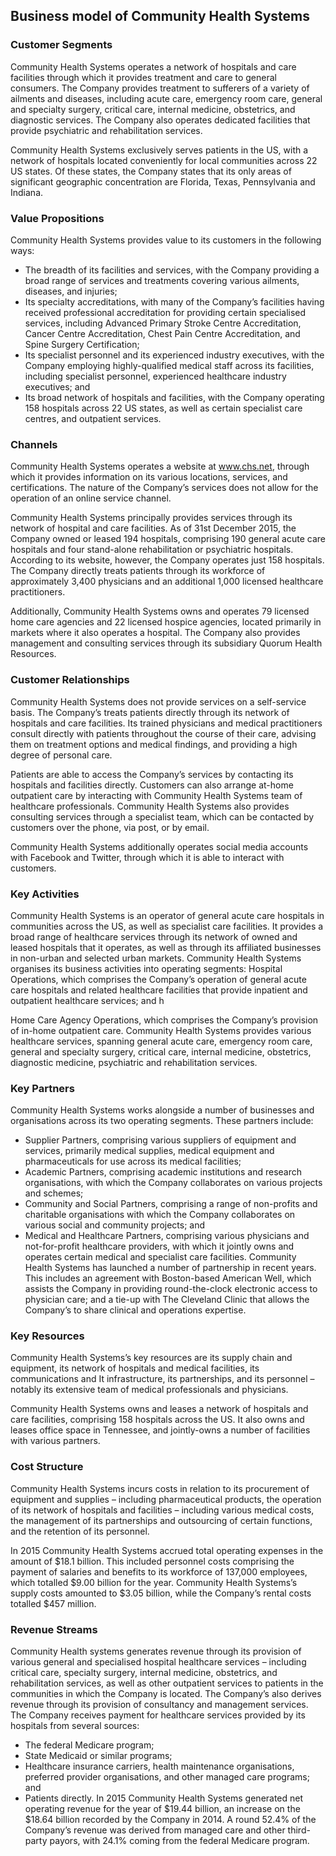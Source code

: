 Business model of Community Health Systems
------------------------------------------

 ### Customer Segments

 Community Health Systems operates a network of hospitals and care facilities through which it provides treatment and care to general consumers. The Company provides treatment to sufferers of a variety of ailments and diseases, including acute care, emergency room care, general and specialty surgery, critical care, internal medicine, obstetrics, and diagnostic services. The Company also operates dedicated facilities that provide psychiatric and rehabilitation services.

 Community Health Systems exclusively serves patients in the US, with a network of hospitals located conveniently for local communities across 22 US states. Of these states, the Company states that its only areas of significant geographic concentration are Florida, Texas, Pennsylvania and Indiana.

 ### Value Propositions

 Community Health Systems provides value to its customers in the following ways:

  * The breadth of its facilities and services, with the Company providing a broad range of services and treatments covering various ailments, diseases, and injuries;
 * Its specialty accreditations, with many of the Company’s facilities having received professional accreditation for providing certain specialised services, including Advanced Primary Stroke Centre Accreditation, Cancer Centre Accreditation, Chest Pain Centre Accreditation, and Spine Surgery Certification;
 * Its specialist personnel and its experienced industry executives, with the Company employing highly-qualified medical staff across its facilities, including specialist personnel, experienced healthcare industry executives; and
 * Its broad network of hospitals and facilities, with the Company operating 158 hospitals across 22 US states, as well as certain specialist care centres, and outpatient services.
  ### Channels

 Community Health Systems operates a website at www.chs.net, through which it provides information on its various locations, services, and certifications. The nature of the Company’s services does not allow for the operation of an online service channel.

 Community Health Systems principally provides services through its network of hospital and care facilities. As of 31st December 2015, the Company owned or leased 194 hospitals, comprising 190 general acute care hospitals and four stand-alone rehabilitation or psychiatric hospitals. According to its website, however, the Company operates just 158 hospitals. The Company directly treats patients through its workforce of approximately 3,400 physicians and an additional 1,000 licensed healthcare practitioners.

 Additionally, Community Health Systems owns and operates 79 licensed home care agencies and 22 licensed hospice agencies, located primarily in markets where it also operates a hospital. The Company also provides management and consulting services through its subsidiary Quorum Health Resources.

 ### Customer Relationships

 Community Health Systems does not provide services on a self-service basis. The Company’s treats patients directly through its network of hospitals and care facilities. Its trained physicians and medical practitioners consult directly with patients throughout the course of their care, advising them on treatment options and medical findings, and providing a high degree of personal care.

 Patients are able to access the Company’s services by contacting its hospitals and facilities directly. Customers can also arrange at-home outpatient care by interacting with Community Health Systems team of healthcare professionals. Community Health Systems also provides consulting services through a specialist team, which can be contacted by customers over the phone, via post, or by email.

 Community Health Systems additionally operates social media accounts with Facebook and Twitter, through which it is able to interact with customers.

 ### Key Activities

 Community Health Systems is an operator of general acute care hospitals in communities across the US, as well as specialist care facilities. It provides a broad range of healthcare services through its network of owned and leased hospitals that it operates, as well as through its affiliated businesses in non-urban and selected urban markets. Community Health Systems organises its business activities into operating segments: Hospital Operations, which comprises the Company’s operation of general acute care hospitals and related healthcare facilities that provide inpatient and outpatient healthcare services; and h

 Home Care Agency Operations, which comprises the Company’s provision of in-home outpatient care. Community Health Systems provides various healthcare services, spanning general acute care, emergency room care, general and specialty surgery, critical care, internal medicine, obstetrics, diagnostic medicine, psychiatric and rehabilitation services.

 ### Key Partners

 Community Health Systems works alongside a number of businesses and organisations across its two operating segments. These partners include:

  * Supplier Partners, comprising various suppliers of equipment and services, primarily medical supplies, medical equipment and pharmaceuticals for use across its medical facilities;
 * Academic Partners, comprising academic institutions and research organisations, with which the Company collaborates on various projects and schemes;
 * Community and Social Partners, comprising a range of non-profits and charitable organisations with which the Company collaborates on various social and community projects; and
 * Medical and Healthcare Partners, comprising various physicians and not-for-profit healthcare providers, with which it jointly owns and operates certain medical and specialist care facilities.
  Community Health Systems has launched a number of partnership in recent years. This includes an agreement with Boston-based American Well, which assists the Company in providing round-the-clock electronic access to physician care; and a tie-up with The Cleveland Clinic that allows the Company’s to share clinical and operations expertise.

 ### Key Resources

 Community Health Systems’s key resources are its supply chain and equipment, its network of hospitals and medical facilities, its communications and It infrastructure, its partnerships, and its personnel – notably its extensive team of medical professionals and physicians.

 Community Health Systems owns and leases a network of hospitals and care facilities, comprising 158 hospitals across the US. It also owns and leases office space in Tennessee, and jointly-owns a number of facilities with various partners.

 ### Cost Structure

 Community Health Systems incurs costs in relation to its procurement of equipment and supplies – including pharmaceutical products, the operation of its network of hospitals and facilities – including various medical costs, the management of its partnerships and outsourcing of certain functions, and the retention of its personnel.

 In 2015 Community Health Systems accrued total operating expenses in the amount of $18.1 billion. This included personnel costs comprising the payment of salaries and benefits to its workforce of 137,000 employees, which totalled $9.00 billion for the year. Community Health Systems’s supply costs amounted to $3.05 billion, while the Company’s rental costs totalled $457 million.

 ### Revenue Streams

 Community Health systems generates revenue through its provision of various general and specialised hospital healthcare services – including critical care, specialty surgery, internal medicine, obstetrics, and rehabilitation services, as well as other outpatient services to patients in the communities in which the Company is located. The Company’s also derives revenue through its provision of consultancy and management services. The Company receives payment for healthcare services provided by its hospitals from several sources:

  * The federal Medicare program;
 * State Medicaid or similar programs;
 * Healthcare insurance carriers, health maintenance organisations, preferred provider organisations, and other managed care programs; and
 * Patients directly.
  In 2015 Community Health Systems generated net operating revenue for the year of $19.44 billion, an increase on the $18.64 billion recorded by the Company in 2014. A round 52.4% of the Company’s revenue was derived from managed care and other third-party payors, with 24.1% coming from the federal Medicare program.